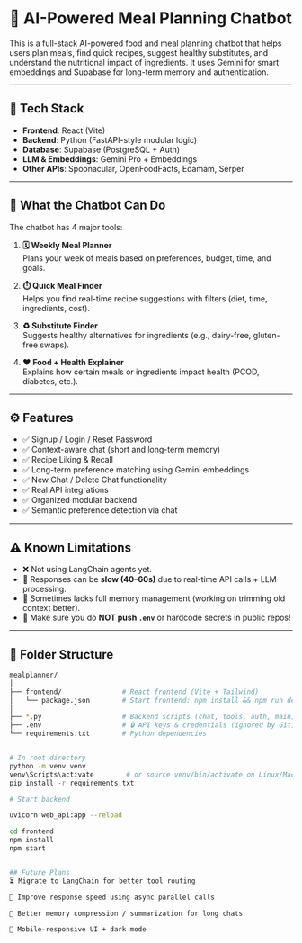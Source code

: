 # 🍱 AI-Powered Meal Planning Chatbot

This is a full-stack AI-powered food and meal planning chatbot that helps users plan meals, find quick recipes, suggest healthy substitutes, and understand the nutritional impact of ingredients. It uses Gemini for smart embeddings and Supabase for long-term memory and authentication.

---

## 🔧 Tech Stack

- **Frontend**: React (Vite)
- **Backend**: Python (FastAPI-style modular logic)
- **Database**: Supabase (PostgreSQL + Auth)
- **LLM & Embeddings**: Gemini Pro + Embeddings
- **Other APIs**: Spoonacular, OpenFoodFacts, Edamam, Serper

---

## 🧠 What the Chatbot Can Do

The chatbot has 4 major tools:

1. **🗓️ Weekly Meal Planner**  
   Plans your week of meals based on preferences, budget, time, and goals.

2. **⏱️ Quick Meal Finder**  
   Helps you find real-time recipe suggestions with filters (diet, time, ingredients, cost).

3. **♻️ Substitute Finder**  
   Suggests healthy alternatives for ingredients (e.g., dairy-free, gluten-free swaps).

4. **❤️ Food + Health Explainer**  
   Explains how certain meals or ingredients impact health (PCOD, diabetes, etc.).

---

## ⚙️ Features

- ✅ Signup / Login / Reset Password
- ✅ Context-aware chat (short and long-term memory)
- ✅ Recipe Liking & Recall
- ✅ Long-term preference matching using Gemini embeddings
- ✅ New Chat / Delete Chat functionality
- ✅ Real API integrations
- ✅ Organized modular backend
- ✅ Semantic preference detection via chat

---

## ⚠️ Known Limitations

- ❌ Not using LangChain agents yet.
- 🐢 Responses can be **slow (40–60s)** due to real-time API calls + LLM processing.
- 💬 Sometimes lacks full memory management (working on trimming old context better).
- 🔐 Make sure you do **NOT push `.env`** or hardcode secrets in public repos!

---

## 📁 Folder Structure

```bash
mealplanner/
│
├── frontend/               # React frontend (Vite + Tailwind)
│   └── package.json        # Start frontend: npm install && npm run dev
│
├── *.py                    # Backend scripts (chat, tools, auth, main)
├── .env                    # 🔒 API keys & credentials (ignored by Git)
└── requirements.txt        # Python dependencies


# In root directory
python -m venv venv
venv\Scripts\activate        # or source venv/bin/activate on Linux/Mac
pip install -r requirements.txt

# Start backend

uvicorn web_api:app --reload  

cd frontend
npm install
npm start    


## Future Plans
⏳ Migrate to LangChain for better tool routing

🚀 Improve response speed using async parallel calls

🧠 Better memory compression / summarization for long chats

📱 Mobile-responsive UI + dark mode